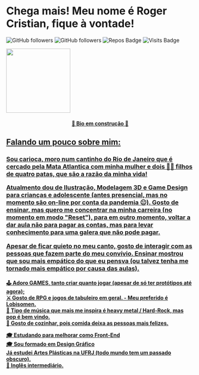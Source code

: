 # Chega mais! Meu nome é Roger Cristian, fique à vontade!




<!--
**rogercristian/rogercristian** is a ✨ _special_ ✨ repository because its `README.md` (this file) appears on your GitHub profile.

Here are some ideas to get you started:

- 🔭 I’m currently working on ...
- 🌱 I’m currently learning ...
- 👯 I’m looking to collaborate on ...
- 🤔 I’m looking for help with ...
- 💬 Ask me about ...
- 📫 How to reach me: ...
- 😄 Pronouns: ...
- ⚡ Fun fact: ...
-->
  
![GitHub followers](https://img.shields.io/github/followers/rogercristian?style=for-the-badge)
![GitHub followers](https://img.shields.io/github/stars/rogercristian?style=for-the-badge)
![Repos Badge](https://badges.pufler.dev/repos/rogercristian?style=for-the-badge)
![Visits Badge](https://badges.pufler.dev/visits/rogercristian/rogercristian?style=for-the-badge)
  
<div style="display: inline_block">
  <a href="https://github.com/rogercristian">
  <img height="172em" src="https://github-readme-stats.vercel.app/api?username=rogercristian&show_icons=true&theme=react&include_all_commits=true&count_private=true"/>
 
</div>

<h4 align="center">
🚧 Bio em construção 🚧
  </h4>
  
  ## Falando um pouco sobre mim:  
  
<div>
 <h3> <p>
  Sou carioca, moro num cantinho do Rio de Janeiro que é cercado pela Mata Atlantica com minha mulher e dois 🐶🐶 filhos de quatro patas, que são a razão da minha vida!

  </p>
   <p>
     Atualmento dou de Ilustração, Modelagem 3D e Game Design para crianças e adolescente (antes presencial, mas no momento são on-line por conta da pandemia 😐). 
     Gosto de ensinar, mas quero me concentrar na minha carreira (no momento em modo "Reset"), para em outro momento, voltar a dar aula não para pagar as contas, mas para levar conhecimento para uma galera que não pode pagar.      
   </p>
   
   Apesar de ficar quieto no meu canto, gosto de interagir com as pessoas que fazem parte do meu convívio. Ensinar mostrou que sou mais empático do que eu pensva (ou talvez tenha me tornado mais empático por causa das aulas).
    </h3>
   
  <h4>
  🕹 Adoro GAMES, tanto criar quanto jogar (apesar de só ter protótipos até agora); <br/>
  ⚔ Gosto de RPG e jogos de tabuleiro em geral. - Meu preferido é Lobisomen. <br/>
  🎼 Tipo de música que mais me inspira é heavy metal / Hard-Rock, mas pop é bem vindo. <br/>
  🥘 Gosto de cozinhar, pois comida deixa as pessoas mais felizes. <br/>
  
  
  
 
  🎓 Estudando para melhorar como Front-End <br/>
  🎓 Sou formado em Design Gráfico  <br/>
      Já estudei Artes Plásticas na UFRJ (todo mundo tem um passado obscuro). <br/>
   👅 Inglês intermediário. <br/>
  
 </h4>
 <!--
 
✒  Sou  ilustrador [<a target="_blank"  href="https://www.behance.net/rogersoares2/">Potfólio no Behance</a>]
  
-->
  
  
  </div>
  
  ##
  
<div style="display: inline_block ; backgroud: #ccc">
  <a href="https://github.com/rogercristian"> 
  <img height="172emem" src="https://github-readme-stats.vercel.app/api/top-langs/?username=rogercristian&layout=compact&langs_count=7&theme=react"/>
</div>

  

